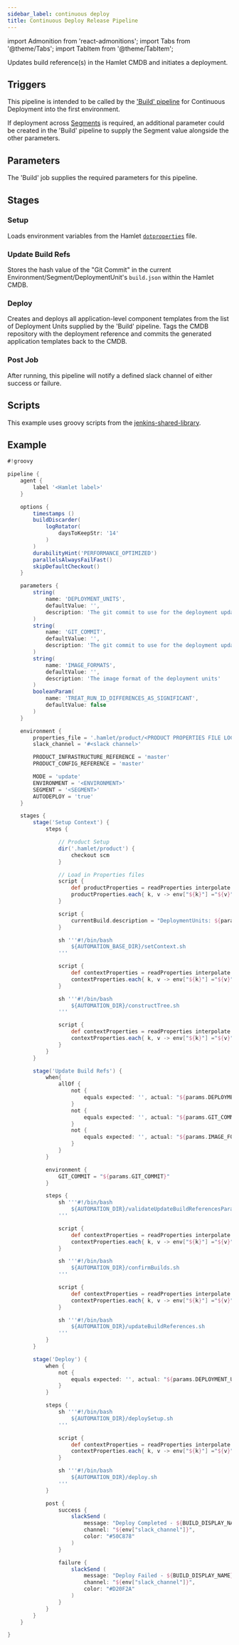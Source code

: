 ```yaml
---
sidebar_label: continuous deploy
title: Continuous Deploy Release Pipeline
---
```

import Admonition from 'react-admonitions';
import Tabs from '@theme/Tabs';
import TabItem from '@theme/TabItem';

Updates build reference(s) in the Hamlet CMDB and initiates a deployment.

## Triggers
This pipeline is intended to be called by the ['Build' pipeline](../build/single) for Continuous Deployment into the first environment. 

If deployment across [Segments](../../../../../../foundations/terminology#segment) is required, an additional parameter could be created in the 'Build' pipeline to supply the Segment value alongside the other parameters.

## Parameters
The 'Build' job supplies the required parameters for this pipeline.

## Stages

### Setup
Loads environment variables from the Hamlet [`dotproperties`](../dotproperties/dotproperties) file.

### Update Build Refs
Stores the hash value of the "Git Commit" in the current Environment/Segment/DeploymentUnit's `build.json` within the Hamlet CMDB.

### Deploy
Creates and deploys all application-level component templates from the list of Deployment Units supplied by the 'Build' pipeline. Tags the CMDB repository with the deployment reference and commits the generated application templates back to the CMDB.

### Post Job
After running, this pipeline will notify a defined slack channel of either success or failure.

## Scripts
This example uses groovy scripts from the [jenkins-shared-library](../../../scriptlibrary/index).

## Example
```groovy
#!groovy

pipeline {
    agent {
        label '<Hamlet label>'
    }

    options {
        timestamps ()
        buildDiscarder(
            logRotator(
                daysToKeepStr: '14'
            )
        )
        durabilityHint('PERFORMANCE_OPTIMIZED')
        parallelsAlwaysFailFast()
        skipDefaultCheckout()
    }

    parameters {
        string(
            name: 'DEPLOYMENT_UNITS',
            defaultValue: '',
            description: 'The git commit to use for the deployment update'
        )
        string(
            name: 'GIT_COMMIT',
            defaultValue: '',
            description: 'The git commit to use for the deployment update'
        )
        string(
            name: 'IMAGE_FORMATS',
            defaultValue: '',
            description: 'The image format of the deployment units'
        )
        booleanParam(
            name: 'TREAT_RUN_ID_DIFFERENCES_AS_SIGNIFICANT',
            defaultValue: false
        )
    }

    environment {
        properties_file = '.hamlet/product/<PRODUCT PROPERTIES FILE LOCATION>'
        slack_channel = '#<slack channel>'

        PRODUCT_INFRASTRUCTURE_REFERENCE = 'master'
        PRODUCT_CONFIG_REFERENCE = 'master'

        MODE = 'update'
        ENVIRONMENT = '<ENVIRONMENT>'
        SEGMENT = '<SEGMENT>'
        AUTODEPLOY = 'true'
    }

    stages {
        stage('Setup Context') {
            steps {

                // Product Setup
                dir('.hamlet/product') {
                    checkout scm
                }

                // Load in Properties files
                script {
                    def productProperties = readProperties interpolate: true, file: "${env.properties_file}";
                    productProperties.each{ k, v -> env["${k}"] ="${v}" }
                }

                script {
                    currentBuild.description = "DeploymentUnits: ${params.DEPLOYMENT_UNITS} - CodeCommit: ${params.GIT_COMMIT}"
                }

                sh '''#!/bin/bash
                    ${AUTOMATION_BASE_DIR}/setContext.sh
                '''

                script {
                    def contextProperties = readProperties interpolate: true, file: "${WORKSPACE}/context.properties";
                    contextProperties.each{ k, v -> env["${k}"] ="${v}" }
                }

                sh '''#!/bin/bash
                    ${AUTOMATION_DIR}/constructTree.sh
                '''

                script {
                    def contextProperties = readProperties interpolate: true, file: "${WORKSPACE}/context.properties";
                    contextProperties.each{ k, v -> env["${k}"] ="${v}" }
                }
            }
        }

        stage('Update Build Refs') {
            when{
                allOf {
                    not {
                        equals expected: '', actual: "${params.DEPLOYMENT_UNITS}"
                    }
                    not {
                        equals expected: '', actual: "${params.GIT_COMMIT}"
                    }
                    not {
                        equals expected: '', actual: "${params.IMAGE_FORMATS}"
                    }
                }
            }

            environment {
                GIT_COMMIT = "${params.GIT_COMMIT}"
            }

            steps {
                sh '''#!/bin/bash
                    ${AUTOMATION_DIR}/validateUpdateBuildReferencesParameters.sh
                '''

                script {
                    def contextProperties = readProperties interpolate: true, file: "${WORKSPACE}/context.properties";
                    contextProperties.each{ k, v -> env["${k}"] ="${v}" }
                }

                sh '''#!/bin/bash
                    ${AUTOMATION_DIR}/confirmBuilds.sh
                '''

                script {
                    def contextProperties = readProperties interpolate: true, file: "${WORKSPACE}/context.properties";
                    contextProperties.each{ k, v -> env["${k}"] ="${v}" }
                }

                sh '''#!/bin/bash
                    ${AUTOMATION_DIR}/updateBuildReferences.sh
                '''
            }
        }

        stage('Deploy') {
            when {
                not {
                    equals expected: '', actual: "${params.DEPLOYMENT_UNITS}"
                }
            }

            steps {
                sh '''#!/bin/bash
                    ${AUTOMATION_DIR}/deploySetup.sh
                '''

                script {
                    def contextProperties = readProperties interpolate: true, file: "${WORKSPACE}/context.properties";
                    contextProperties.each{ k, v -> env["${k}"] ="${v}" }
                }

                sh '''#!/bin/bash
                    ${AUTOMATION_DIR}/deploy.sh
                '''
            }

            post {
                success {
                    slackSend (
                        message: "Deploy Completed - ${BUILD_DISPLAY_NAME} (<${BUILD_URL}|Open>)\n Environment: ${env.ENVIRONMENT} - Segment: ${env.SEGMENT} \n DeploymentUnits: ${params.DEPLOYMENT_UNITS} - Commit: ${params.GIT_COMMIT}",
                        channel: "${env["slack_channel"]}",
                        color: "#50C878"
                    )
                }

                failure {
                    slackSend (
                        message: "Deploy Failed - ${BUILD_DISPLAY_NAME} (<${BUILD_URL}|Open>)\n Environment: ${env.ENVIRONMENT} - Segment: ${env.SEGMENT} \n DeploymentUnits: ${params.DEPLOYMENT_UNITS} - Commit: ${params.GIT_COMMIT}",
                        channel: "${env["slack_channel"]}",
                        color: "#D20F2A"
                    )
                }
            }
        }
    }

}
```